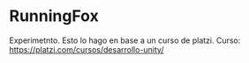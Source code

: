 # RunningFox
 Experimetnto. Esto lo hago en base a un curso de platzi. Curso: https://platzi.com/cursos/desarrollo-unity/
